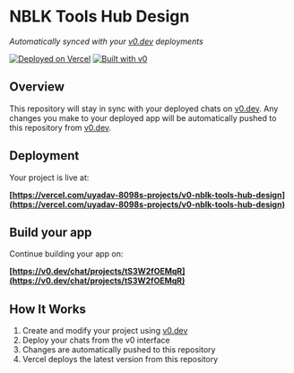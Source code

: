 # NBLK Tools Hub Design

*Automatically synced with your [v0.dev](https://v0.dev) deployments*

[![Deployed on Vercel](https://img.shields.io/badge/Deployed%20on-Vercel-black?style=for-the-badge&logo=vercel)](https://vercel.com/uyadav-8098s-projects/v0-nblk-tools-hub-design)
[![Built with v0](https://img.shields.io/badge/Built%20with-v0.dev-black?style=for-the-badge)](https://v0.dev/chat/projects/tS3W2fOEMqR)

## Overview

This repository will stay in sync with your deployed chats on [v0.dev](https://v0.dev).
Any changes you make to your deployed app will be automatically pushed to this repository from [v0.dev](https://v0.dev).

## Deployment

Your project is live at:

**[https://vercel.com/uyadav-8098s-projects/v0-nblk-tools-hub-design](https://vercel.com/uyadav-8098s-projects/v0-nblk-tools-hub-design)**

## Build your app

Continue building your app on:

**[https://v0.dev/chat/projects/tS3W2fOEMqR](https://v0.dev/chat/projects/tS3W2fOEMqR)**

## How It Works

1. Create and modify your project using [v0.dev](https://v0.dev)
2. Deploy your chats from the v0 interface
3. Changes are automatically pushed to this repository
4. Vercel deploys the latest version from this repository
